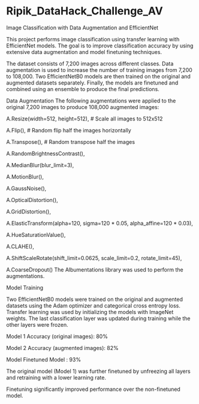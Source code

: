 # Ripik_DataHack_Challenge_AV

Image Classification with Data Augmentation and EfficientNet 

This project performs image classification using transfer learning with EfficientNet models. The goal is to improve classification accuracy by using extensive data augmentation and model finetuning techniques.

The dataset consists of 7,200 images across different classes. Data augmentation is used to increase the number of training images from 7,200 to 108,000. Two EfficientNetB0 models are then trained on the original and augmented datasets separately. Finally, the models are finetuned and combined using an ensemble to produce the final predictions.

Data Augmentation
The following augmentations were applied to the original 7,200 images to produce 108,000 augmented images:

A.Resize(width=512, height=512), # Scale all images to 512x512

A.Flip(), # Random flip half the images horizontally

A.Transpose(), # Random transpose half the images  

A.RandomBrightnessContrast(),

A.MedianBlur(blur_limit=3),

A.MotionBlur(),

A.GaussNoise(), 

A.OpticalDistortion(),

A.GridDistortion(),

A.ElasticTransform(alpha=120, sigma=120 * 0.05, alpha_affine=120 * 0.03),  

A.HueSaturationValue(),

A.CLAHE(),

A.ShiftScaleRotate(shift_limit=0.0625, scale_limit=0.2, rotate_limit=45), 

A.CoarseDropout()
The Albumentations library was used to perform the augmentations.

Model Training

Two EfficientNetB0 models were trained on the original and augmented datasets using the Adam optimizer and categorical cross entropy loss. Transfer learning was used by initializing the models with ImageNet weights. The last classification layer was updated during training while the other layers were frozen.

Model 1 Accuracy (original images): 80%

Model 2 Accuracy (augmented images): 82%

Model Finetuned Model : 93%

The original model (Model 1) was further finetuned by unfreezing all layers and retraining with a lower learning rate.

Finetuning significantly improved performance over the non-finetuned model.
